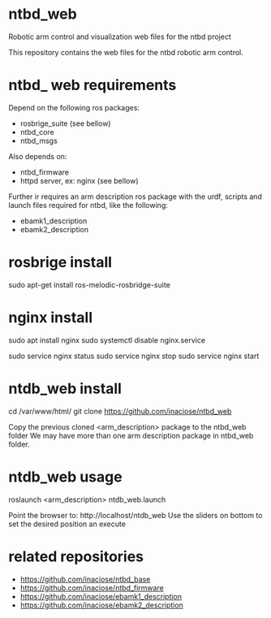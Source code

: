 # ntbd_web
Robotic arm control and visualization web files for the ntbd project

This repository contains the web files for the ntbd robotic arm control.

# ntbd_ web requirements

Depend on the following ros packages:
- rosbrige_suite (see bellow)
- ntbd_core
- ntbd_msgs

Also depends on:
- ntbd_firmware
- httpd server, ex: nginx (see bellow)

Further ir requires an arm description ros package with the urdf, scripts and launch files required for ntbd, like the following:
- ebamk1_description
- ebamk2_description

# rosbrige install
sudo apt-get install ros-melodic-rosbridge-suite

# nginx install

sudo apt install nginx
sudo systemctl disable nginx.service

sudo service nginx status
sudo service nginx stop
sudo service nginx start

# ntdb_web install

cd /var/www/html/
git clone https://github.com/inaciose/ntbd_web

Copy the previous cloned <arm_description> package to the ntbd_web folder
We may have more than one arm description package in ntbd_web folder.

# ntdb_web usage

roslaunch <arm_description> ntdb_web.launch 

Point the browser to: http://localhost/ntdb_web
Use the sliders on bottom to set the desired position an execute

# related repositories

- https://github.com/inaciose/ntbd_base
- https://github.com/inaciose/ntbd_firmware
- https://github.com/inaciose/ebamk1_description
- https://github.com/inaciose/ebamk2_description


